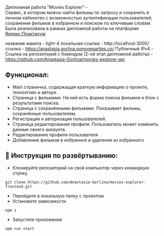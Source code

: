 Дипломная работа "Movies Explorer" -<br />
Сервис, в котором можно найти фильмы по запросу и сохранить в личном кабинетеs c возможностью аутентификации пользователей, сохранения фильмов в избранном и поиском по ключевым словам. Была реализована в рамках дипломной работы на платформе [Яндекс.Практикум](https://praktikum.yandex.ru/web/)

название макета - light-4
локальная ссылка - http://localhost:3000/
ссылка - https://anastasia.gorlina.nomoreparties.co/
Публичный IPv4 - 
Ссылка на репозиторий с бэкендом (2-ой этап дипломной работы) - https://github.com/Anastasia-Gorlina/movies-explorer-api

## Функционал:

- Main страничка, содержащая краткую информацию о проекте, технолгиях и авторе.
- Страница с фильмами. На ней есть форма поиска фильмов и блок с результатами поиска.
- Страница с сохранёнными фильмами. Показывает фильмы, сохранённые пользователем.
- Регистрация и авторизация пользователей.
- Страница редактирования профиля. Пользователь может изменить данные своего аккаунта.
- Редактирование профиля пользователя
- Добавление фильмов в избранное и удаление из избранного

## 🚀 Инструкция по развёртыванию:

- Клонируйте репозиторий на свой компьютер через командную строку.

```
git clone https://github.com/Anastasia-Gorlina/movies-explorer-frontend.git
```

- Перейдите в локальную папку с проектом
- Установите зависимости

```
npm i
```

- Запустите приложение

```
npm run start
```
